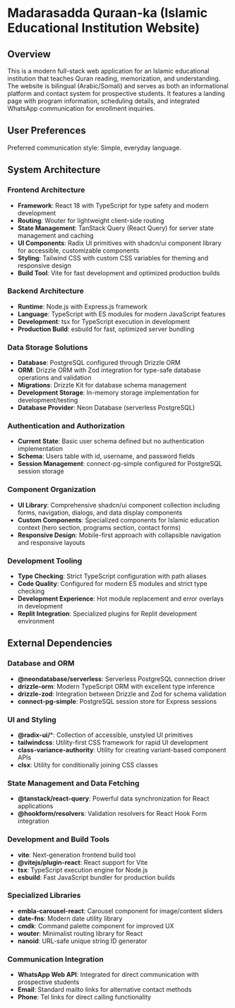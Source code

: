 # Madarasadda Quraan-ka (Islamic Educational Institution Website)

## Overview

This is a modern full-stack web application for an Islamic educational institution that teaches Quran reading, memorization, and understanding. The website is bilingual (Arabic/Somali) and serves as both an informational platform and contact system for prospective students. It features a landing page with program information, scheduling details, and integrated WhatsApp communication for enrollment inquiries.

## User Preferences

Preferred communication style: Simple, everyday language.

## System Architecture

### Frontend Architecture
- **Framework**: React 18 with TypeScript for type safety and modern development
- **Routing**: Wouter for lightweight client-side routing
- **State Management**: TanStack Query (React Query) for server state management and caching
- **UI Components**: Radix UI primitives with shadcn/ui component library for accessible, customizable components
- **Styling**: Tailwind CSS with custom CSS variables for theming and responsive design
- **Build Tool**: Vite for fast development and optimized production builds

### Backend Architecture
- **Runtime**: Node.js with Express.js framework
- **Language**: TypeScript with ES modules for modern JavaScript features
- **Development**: tsx for TypeScript execution in development
- **Production Build**: esbuild for fast, optimized server bundling

### Data Storage Solutions
- **Database**: PostgreSQL configured through Drizzle ORM
- **ORM**: Drizzle ORM with Zod integration for type-safe database operations and validation
- **Migrations**: Drizzle Kit for database schema management
- **Development Storage**: In-memory storage implementation for development/testing
- **Database Provider**: Neon Database (serverless PostgreSQL)

### Authentication and Authorization
- **Current State**: Basic user schema defined but no authentication implementation
- **Schema**: Users table with id, username, and password fields
- **Session Management**: connect-pg-simple configured for PostgreSQL session storage

### Component Organization
- **UI Library**: Comprehensive shadcn/ui component collection including forms, navigation, dialogs, and data display components
- **Custom Components**: Specialized components for Islamic education context (hero section, programs section, contact forms)
- **Responsive Design**: Mobile-first approach with collapsible navigation and responsive layouts

### Development Tooling
- **Type Checking**: Strict TypeScript configuration with path aliases
- **Code Quality**: Configured for modern ES modules and strict type checking
- **Development Experience**: Hot module replacement and error overlays in development
- **Replit Integration**: Specialized plugins for Replit development environment

## External Dependencies

### Database and ORM
- **@neondatabase/serverless**: Serverless PostgreSQL connection driver
- **drizzle-orm**: Modern TypeScript ORM with excellent type inference
- **drizzle-zod**: Integration between Drizzle and Zod for schema validation
- **connect-pg-simple**: PostgreSQL session store for Express sessions

### UI and Styling
- **@radix-ui/***: Collection of accessible, unstyled UI primitives
- **tailwindcss**: Utility-first CSS framework for rapid UI development
- **class-variance-authority**: Utility for creating variant-based component APIs
- **clsx**: Utility for conditionally joining CSS classes

### State Management and Data Fetching
- **@tanstack/react-query**: Powerful data synchronization for React applications
- **@hookform/resolvers**: Validation resolvers for React Hook Form integration

### Development and Build Tools
- **vite**: Next-generation frontend build tool
- **@vitejs/plugin-react**: React support for Vite
- **tsx**: TypeScript execution engine for Node.js
- **esbuild**: Fast JavaScript bundler for production builds

### Specialized Libraries
- **embla-carousel-react**: Carousel component for image/content sliders
- **date-fns**: Modern date utility library
- **cmdk**: Command palette component for improved UX
- **wouter**: Minimalist routing library for React
- **nanoid**: URL-safe unique string ID generator

### Communication Integration
- **WhatsApp Web API**: Integrated for direct communication with prospective students
- **Email**: Standard mailto links for alternative contact methods
- **Phone**: Tel links for direct calling functionality